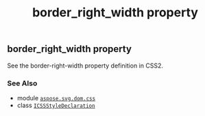﻿---
title: border_right_width property
second_title: Aspose.SVG for Python via .NET API References
description: 
type: docs
weight: 290
url: /python-net/aspose.svg.dom.css/icssstyledeclaration/border_right_width/
is_root: false
---

## border_right_width property


See the border-right-width property definition in CSS2.

### See Also
* module [`aspose.svg.dom.css`](../../)
* class [`ICSSStyleDeclaration`](/svg/python-net/aspose.svg.dom.css/icssstyledeclaration)
